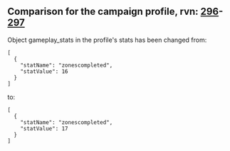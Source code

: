 ## Comparison for the campaign profile, rvn: [296](https://github.com/PRO100KatYT/FortniteProfileRevisions/tree/main/profiles/campaign/296%20campaign.json)-[297](https://github.com/PRO100KatYT/FortniteProfileRevisions/tree/main/profiles/campaign/297%20campaign.json)

Object gameplay_stats in the profile's stats has been changed from:

```
[
  {
    "statName": "zonescompleted",
    "statValue": 16
  }
]
```

to:

```
[
  {
    "statName": "zonescompleted",
    "statValue": 17
  }
]
```

<br><br>
